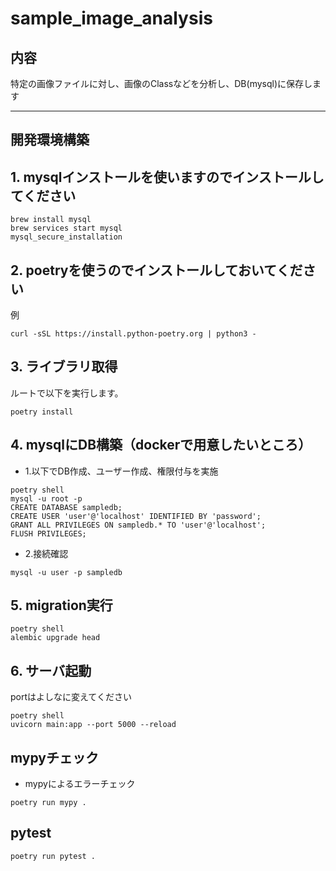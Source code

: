 # sample_image_analysis
## 内容
特定の画像ファイルに対し、画像のClassなどを分析し、DB(mysql)に保存します

---

## 開発環境構築
## 1. mysqlインストールを使いますのでインストールしてください
```
brew install mysql
brew services start mysql
mysql_secure_installation
```
## 2. poetryを使うのでインストールしておいてください
例
```
curl -sSL https://install.python-poetry.org | python3 -

```

## 3. ライブラリ取得
ルートで以下を実行します。
```
poetry install
```

## 4. mysqlにDB構築（dockerで用意したいところ）
- 1.以下でDB作成、ユーザー作成、権限付与を実施
```
poetry shell 
mysql -u root -p
CREATE DATABASE sampledb;
CREATE USER 'user'@'localhost' IDENTIFIED BY 'password';
GRANT ALL PRIVILEGES ON sampledb.* TO 'user'@'localhost';
FLUSH PRIVILEGES;
```

- 2.接続確認
```
mysql -u user -p sampledb
```
## 5. migration実行
```
poetry shell
alembic upgrade head
```

## 6. サーバ起動
portはよしなに変えてください
```
poetry shell
uvicorn main:app --port 5000 --reload
```


## mypyチェック
- mypyによるエラーチェック
```
poetry run mypy .
```

## pytest
```
poetry run pytest .
```